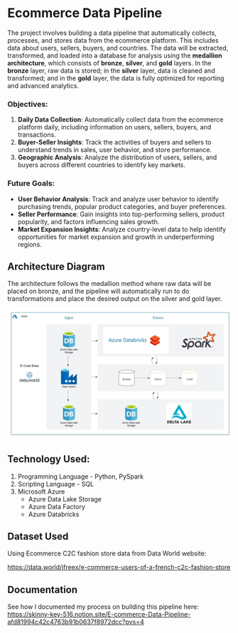 # Ecommerce Data Pipeline

The project involves building a data pipeline that automatically collects, processes, and stores data from the ecommerce platform. This includes data about users, sellers, buyers, and countries. The data will be extracted, transformed, and loaded into a database for analysis using the **medallion architecture**, which consists of **bronze**, **silver**, and **gold** layers. In the **bronze** layer, raw data is stored; in the **silver** layer, data is cleaned and transformed; and in the **gold** layer, the data is fully optimized for reporting and advanced analytics.

### **Objectives:**

1. **Daily Data Collection**: Automatically collect data from the ecommerce platform daily, including information on users, sellers, buyers, and transactions.
2. **Buyer-Seller Insights**: Track the activities of buyers and sellers to understand trends in sales, user behavior, and store performance.
3. **Geographic Analysis**: Analyze the distribution of users, sellers, and buyers across different countries to identify key markets.

### **Future Goals:**

- **User Behavior Analysis**: Track and analyze user behavior to identify purchasing trends, popular product categories, and buyer preferences.
- **Seller Performance**: Gain insights into top-performing sellers, product popularity, and factors influencing sales growth.
- **Market Expansion Insights**: Analyze country-level data to help identify opportunities for market expansion and growth in underperforming regions.

## Architecture Diagram

The architecture follows the medallion method where raw data will be placed on bronze, and the pipeline will automatically run to do transformations and place the desired output on the silver and gold layer.

![ecommerce_data_pipeline_architecture_diagram.jpeg](ecommerce_data_pipeline_architecture_diagram.jpeg)

## Technology Used:

1. Programming Language - Python, PySpark
2. Scripting Language - SQL
3. Microsoft Azure
    - Azure Data Lake Storage
    - Azure Data Factory
    - Azure Databricks

## Dataset Used

Using Ecommerce  C2C fashion store data from Data World website: 

https://data.world/jfreex/e-commerce-users-of-a-french-c2c-fashion-store

## Documentation
See how I documented my process on building this pipeline here: https://skinny-key-516.notion.site/E-commerce-Data-Pipeline-afd81994c42c4763b91b0637f8972dcc?pvs=4
